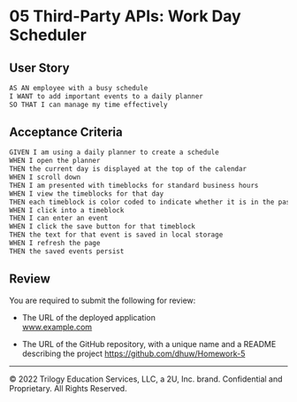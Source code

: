 # 05 Third-Party APIs: Work Day Scheduler


## User Story

```md
AS AN employee with a busy schedule
I WANT to add important events to a daily planner
SO THAT I can manage my time effectively
```

## Acceptance Criteria

```md
GIVEN I am using a daily planner to create a schedule
WHEN I open the planner
THEN the current day is displayed at the top of the calendar
WHEN I scroll down
THEN I am presented with timeblocks for standard business hours
WHEN I view the timeblocks for that day
THEN each timeblock is color coded to indicate whether it is in the past, present, or future
WHEN I click into a timeblock
THEN I can enter an event
WHEN I click the save button for that timeblock
THEN the text for that event is saved in local storage
WHEN I refresh the page
THEN the saved events persist
```

## Review

You are required to submit the following for review:

* The URL of the deployed application
</br>www.example.com

* The URL of the GitHub repository, with a unique name and a README describing the project
https://github.com/dhuw/Homework-5

- - -
© 2022 Trilogy Education Services, LLC, a 2U, Inc. brand. Confidential and Proprietary. All Rights Reserved.
